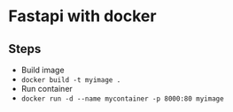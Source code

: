 # Fastapi with docker

## Steps
- Build image
- `docker build -t myimage .`
- Run container
- `docker run -d --name mycontainer -p 8000:80 myimage`

